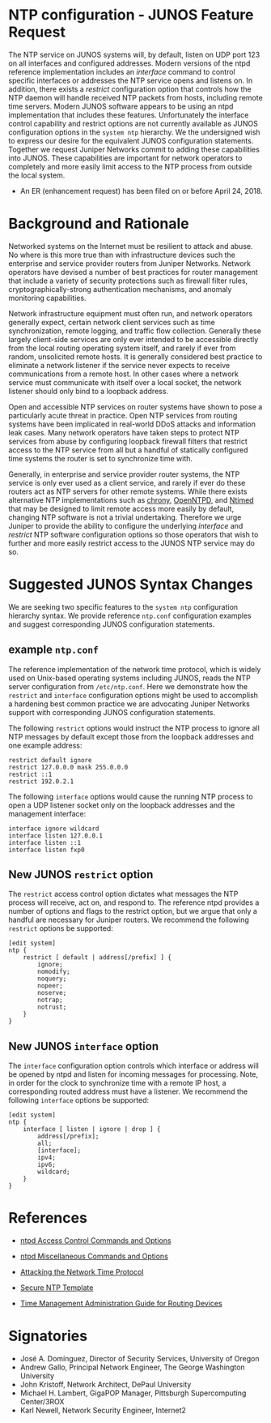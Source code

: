 NTP configuration - JUNOS Feature Request
=========================================

The NTP service on JUNOS systems will, by default, listen on UDP port
123 on all interfaces and configured addresses.  Modern versions of the
ntpd reference implementation includes an *interface* command to control
specific interfaces or addresses the NTP service opens and listens on.
In addition, there exists a *restrict* configuration option that
controls how the NTP daemon will handle received NTP packets from hosts,
including remote time servers.  Modern JUNOS software appears to be
using an ntpd implementation that includes these features.
Unfortunately the interface control capability and restrict options are
not currently available as JUNOS configuration options in the `system
ntp` hierarchy.  We the undersigned wish to express our desire for the
equivalent JUNOS configuration statements.  Together we request Juniper
Networks commit to adding these capabilities into JUNOS.  These
capabilities are important for network operators to completely and more
easily limit access to the NTP process from outside the local system.

* An ER (enhancement request) has been filed on or before April 24, 2018.

Background and Rationale
========================

Networked systems on the Internet must be resilient to attack and abuse.
No where is this more true than with infrastructure devices such the
enterprise and service provider routers from Juniper Networks.  Network
operators have devised a number of best practices for router management
that include a variety of security protections such as firewall filter
rules, cryptographically-strong authentication mechanisms, and anomaly
monitoring capabilities.

Network infrastructure equipment must often run, and network operators
generally expect, certain network client services such as time
synchronization, remote logging, and traffic flow collection.  Generally
these largely client-side services are only ever intended to be
accessible directly from the local routing operating system itself, and
rarely if ever from  random, unsolicited remote hosts.  It is generally
considered best practice to eliminate a network listener if the service
never expects to receive communications from a remote host.  In other
cases where a network service must communicate with itself over a local
socket, the network listener should only bind to a loopback address.

Open and accessible NTP services on router systems have shown to pose a
particularly acute threat in practice.  Open NTP services from routing
systems have been implicated in real-world DDoS attacks and information
leak cases.  Many network operators have taken steps to protect
NTP services from abuse by configuring loopback firewall filters that
restrict access to the NTP service from all but a handful of statically
configured time systems the router is set to synchronize time with.

Generally, in enterprise and service provider router systems, the NTP
service is only ever used as a client service, and rarely if ever do
these routers act as NTP servers for other remote systems.  While there
exists alternative NTP implementations such as
[chrony](https://chrony.tuxfamily.org),
[OpenNTPD](http://www.openntpd.org/), and
[Ntimed](http://nwtime.org/projects/ntimed/) that may be designed to
limit remote access more easily by default, changing NTP software is
not a trivial undertaking.  Therefore we urge Juniper to provide the
ability to configure the underlying *interface* and *restrict* NTP
software configuration options so those operators that wish to further
and more easily restrict access to the JUNOS NTP service may do so.


Suggested JUNOS Syntax Changes
==============================

We are seeking two specific features to the `system ntp` configuration
hierarchy syntax.  We provide reference `ntp.conf` configuration
examples and suggest corresponding JUNOS configuration statements.


example `ntp.conf`
------------------

The reference implementation of the network time protocol, which is
widely used on Unix-based operating systems including JUNOS, reads the
NTP server configuration from `/etc/ntp.conf`.  Here we demonstrate how
the `restrict` and `interface` configuration options might be used to
accomplish a hardening best common practice we are advocating Juniper
Networks support with corresponding JUNOS configuration statements.

The following `restrict` options would instruct the NTP process to
ignore all NTP messages by default except those from the loopback
addresses and one example address:

```
restrict default ignore
restrict 127.0.0.0 mask 255.0.0.0
restrict ::1
restrict 192.0.2.1
```

The following `interface` options would cause the running NTP process to
open a UDP listener socket only on the loopback addresses and the
management interface:

```
interface ignore wildcard
interface listen 127.0.0.1
interface listen ::1
interface listen fxp0
````

New JUNOS `restrict` option
---------------------------

The `restrict` access control option dictates what messages the NTP
process will receive, act on, and respond to.  The reference ntpd
provides a number of options and flags to the restrict option, but we
argue that only a handful are necessary for Juniper routers.  We
recommend the following `restrict` options be supported:

```
[edit system]
ntp {
    restrict [ default | address[/prefix] ] {
        ignore;
        nomodify;
        noquery;
        nopeer;
        noserve;
        notrap;
        notrust;
    }
}
```


New JUNOS `interface` option
----------------------------

The `interface` configuration option controls which interface or address
will be opened by ntpd and listen for incoming messages for processing.
Note, in order for the clock to synchronize time with a remote IP host,
a corresponding routed address must have a listener.  We recommend the
following `interface` options be supported:

```
[edit system]
ntp {
    interface [ listen | ignore | drop ] {
        address[/prefix];
        all;
        [interface];
        ipv4;
        ipv6;
        wildcard;
    }
}
```
 
References
==========

* [ntpd Access Control Commands and
  Options](https://www.eecis.udel.edu/~mills/ntp/html/accopt.html)

* [ntpd Miscellaneous Commands and
  Options](https://www.eecis.udel.edu/~mills/ntp/html/miscopt.html)

* [Attacking the Network Time
  Protocol](https://www.cs.bu.edu/~goldbe/NTPattack.html)

* [Secure NTP
  Template](http://www.team-cymru.org/secure-ntp-template.html)

* [Time Management Administration Guide for Routing
  Devices](http://www.juniper.net/documentation/en_US/junos/information-products/pathway-pages/system-basics/time-management.htm)


Signatories
===========

* José A. Domínguez, Director of Security Services, University of Oregon
* Andrew Gallo, Principal Network Engineer, The George Washington University
* John Kristoff, Network Architect, DePaul University
* Michael H. Lambert, GigaPOP Manager, Pittsburgh Supercomputing Center/3ROX
* Karl Newell, Network Security Engineer, Internet2
